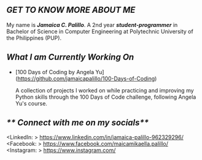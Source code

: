 ## _**GET TO KNOW MORE ABOUT ME**_


My name is _**Jamaica C. Palillo**_. A 2nd year _**student-programmer**_ in Bachelor of Science in Computer Engineering at Polytechnic University of the Philippines (PUP).

## _**What I am Currently Working On**_
- [100 Days of Coding by Angela Yu]  
(https://github.com/jamaicapalillo/100-Days-of-Coding)

  
    A collection of projects I worked on while practicing and improving my Python skills through the 100 Days of Code challenge, following Angela Yu's course.
  
## _** Connect with me on my socials**_
<LinkedIn: >  https://www.linkedin.com/in/jamaica-palillo-962329296/  
<Facebook: > https://www.facebook.com/maicamikaella.palillo/  
<Instagram: > https://www.instagram.com/  

